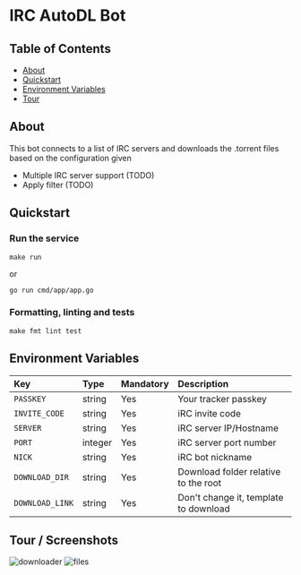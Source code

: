 # IRC AutoDL Bot

## Table of Contents
* [About](#about)
* [Quickstart](#quickstart)
* [Environment Variables](#environment-variables)
* [Tour](#tour)

## About
This bot connects to a list of IRC servers and downloads the .torrent files based on the configuration given

- Multiple IRC server support (TODO)
- Apply filter (TODO)

## Quickstart
### Run the service
```
make run
```

or

```
go run cmd/app/app.go
```

### Formatting, linting and tests
```
make fmt lint test
```

## Environment Variables

| Key               | Type   | Mandatory | Description               |
|:------------------|:-------|:----------|:--------------------------|
| `PASSKEY`         | string | Yes       | Your tracker passkey      |
| `INVITE_CODE`     | string | Yes       | iRC invite code           |
| `SERVER`          | string | Yes       | iRC server IP/Hostname    |
| `PORT`            | integer| Yes       | iRC server port number    |
| `NICK`            | string | Yes       | iRC bot nickname          |
| `DOWNLOAD_DIR`    | string | Yes       | Download folder relative to the root  |
| `DOWNLOAD_LINK`   | string | Yes       | Don't change it, template to download |

## Tour / Screenshots
![downloader](https://gitlab.com/ftamas88/irc-bot/-/raw/main/docs/screenshots/irc_downloader.png)
![files](https://gitlab.com/ftamas88/irc-bot/-/raw/main/docs/screenshots/downloaded.png)